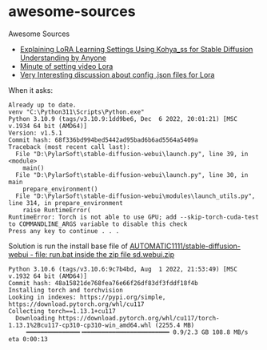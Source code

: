 # awesome-sources
Awesome Sources

 - [Explaining LoRA Learning Settings Using Kohya_ss for Stable Diffusion Understanding by Anyone
](https://github.com/FurkanGozukara/Stable-Diffusion/blob/main/Tutorials/How-To-Do-Kohya-SDXL-LoRA-Training-With-Weak-Low-VRAM-GPUs.md)
 - [Minute of setting video Lora](https://youtu.be/sBFGitIvD2A?t=2262)
 - [Very Interesting discussion about config .json files for Lora](https://github.com/kohya-ss/sd-scripts/issues/661)

When it asks:

```
Already up to date.
venv "C:\Python311\Scripts\Python.exe"
Python 3.10.9 (tags/v3.10.9:1dd9be6, Dec  6 2022, 20:01:21) [MSC v.1934 64 bit (AMD64)]
Version: v1.5.1
Commit hash: 68f336bd994bed5442ad95bad6b6ad5564a5409a
Traceback (most recent call last):
  File "D:\PylarSoft\stable-diffusion-webui\launch.py", line 39, in <module>
    main()
  File "D:\PylarSoft\stable-diffusion-webui\launch.py", line 30, in main
    prepare_environment()
  File "D:\PylarSoft\stable-diffusion-webui\modules\launch_utils.py", line 314, in prepare_environment
    raise RuntimeError(
RuntimeError: Torch is not able to use GPU; add --skip-torch-cuda-test to COMMANDLINE_ARGS variable to disable this check
Press any key to continue . . .
```

Solution is run the install base file of [AUTOMATIC1111/stable-diffusion-webui - file: run.bat inside the zip file sd.webui.zip
](https://github.com/AUTOMATIC1111/stable-diffusion-webui)

```
Python 3.10.6 (tags/v3.10.6:9c7b4bd, Aug  1 2022, 21:53:49) [MSC v.1932 64 bit (AMD64)]
Commit hash: 48a15821de768fea76e66f26df83df3fddf18f4b
Installing torch and torchvision
Looking in indexes: https://pypi.org/simple, https://download.pytorch.org/whl/cu117
Collecting torch==1.13.1+cu117
  Downloading https://download.pytorch.org/whl/cu117/torch-1.13.1%2Bcu117-cp310-cp310-win_amd64.whl (2255.4 MB)
     ━━━━━━━━━━━━━━━╺━━━━━━━━━━━━━━━━━━━━━━━━ 0.9/2.3 GB 108.8 MB/s eta 0:00:13
```

